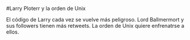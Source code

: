 #Larry Ploterr y la orden de Unix

El código de Larry cada vez se vuelve más peligroso.
Lord Ballmermort y sus followers tienen más retweets.
La orden de Unix quiere enfrenatrse a ellos.
